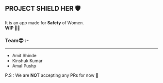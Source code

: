 ## PROJECT SHIELD HER 🛡

It is an app made for **Safety** of Women.
</br>
**WIP 👷‍♂️**

### Team😎 :-
---
<ul>
<li>Amit Shinde</li>
<li>Kinshuk Kumar</li>
<li>Amal Pushp</li>
</ul>

P.S : We are **NOT** accepting any PRs for now 🚫
